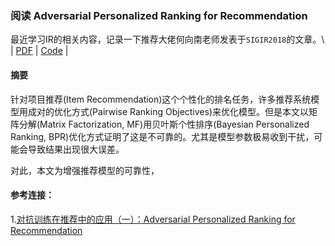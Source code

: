 ### 阅读 Adversarial Personalized Ranking for Recommendation

最近学习IR的相关内容，记录一下推荐大佬何向南老师发表于`SIGIR2018`的文章。\\
| [PDF](https://arxiv.org/abs/1808.03908) | [Code](https://github.com/hexiangnan/adversarial_personalized_ranking) |

#### 摘要

针对项目推荐(Item Recommendation)这个个性化的排名任务，许多推荐系统模型用成对的优化方式(Pairwise Ranking Objectives)来优化模型。但是本文以矩阵分解(Matrix Factorization, MF)用贝叶斯个性排序(Bayesian Personalized Ranking, BPR)优化方式证明了这是不可靠的。尤其是模型参数极易收到干扰，可能会导致结果出现很大误差。

对此，本文为增强推荐模型的可靠性，








#### 参考连接：
1.[对抗训练在推荐中的应用（一）：Adversarial Personalized Ranking for Recommendation](https://www.jianshu.com/p/4784d20570aa)
